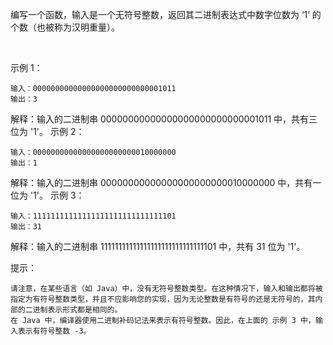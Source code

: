 
编写一个函数，输入是一个无符号整数，返回其二进制表达式中数字位数为 ‘1’ 的个数（也被称为汉明重量）。

 

示例 1：
```
输入：00000000000000000000000000001011
输出：3
```
解释：输入的二进制串 00000000000000000000000000001011 中，共有三位为 '1'。
示例 2：
```
输入：00000000000000000000000010000000
输出：1
```
解释：输入的二进制串 00000000000000000000000010000000 中，共有一位为 '1'。
示例 3：
```
输入：11111111111111111111111111111101
输出：31
```
解释：输入的二进制串 11111111111111111111111111111101 中，共有 31 位为 '1'。
 

提示：
```
请注意，在某些语言（如 Java）中，没有无符号整数类型。在这种情况下，输入和输出都将被指定为有符号整数类型，并且不应影响您的实现，因为无论整数是有符号的还是无符号的，其内部的二进制表示形式都是相同的。
在 Java 中，编译器使用二进制补码记法来表示有符号整数。因此，在上面的 示例 3 中，输入表示有符号整数 -3。
```

